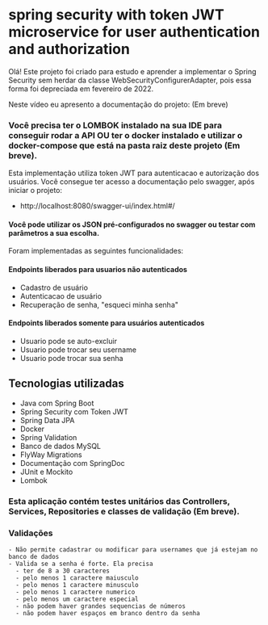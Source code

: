 # spring security with token JWT microservice for user authentication and authorization

Olá! Este projeto foi criado para estudo e aprender a implementar o Spring Security sem herdar da classe WebSecurityConfigurerAdapter, pois essa forma foi depreciada em fevereiro de 2022.

Neste vídeo eu apresento a documentação do projeto: (Em breve)

### Você precisa ter o LOMBOK instalado na sua IDE para conseguir rodar a API OU ter o docker instalado e utilizar o docker-compose que está na pasta raiz deste projeto (Em breve).

Esta implementação utiliza token JWT para autenticacao e autorização dos usuários.
Você consegue ter acesso a documentação pelo swagger, após iniciar o projeto:
- http://localhost:8080/swagger-ui/index.html#/
#### Você pode utilizar os JSON pré-configurados no swagger ou testar com parâmetros a sua escolha.

Foram implementadas as seguintes funcionalidades:

#### Endpoints liberados para usuarios não autenticados
  - Cadastro de usuário 
  - Autenticacao de usuário 
  - Recuperação de senha, "esqueci minha senha"
  
#### Endpoints liberados somente para usuários autenticados
  - Usuario pode se auto-excluir
  - Usuario pode trocar seu username
  - Usuario pode trocar sua senha

## Tecnologias utilizadas
  - Java com Spring Boot
  - Spring Security com Token JWT
  - Spring Data JPA
  - Docker
  - Spring Validation
  - Banco de dados MySQL
  - FlyWay Migrations
  - Documentação com SpringDoc
  -	JUnit e Mockito
  -	Lombok

### Esta aplicação contém testes unitários das Controllers, Services, Repositories e classes de validação (Em breve).

### Validações
    - Não permite cadastrar ou modificar para usernames que já estejam no banco de dados
    - Valida se a senha é forte. Ela precisa
      - ter de 8 a 30 caracteres
      - pelo menos 1 caractere maiusculo
      - pelo menos 1 caractere minusculo
      - pelo menos 1 caractere numerico
      - pelo menos um caractere especial
      - não podem haver grandes sequencias de números
      - não podem haver espaços em branco dentro da senha


